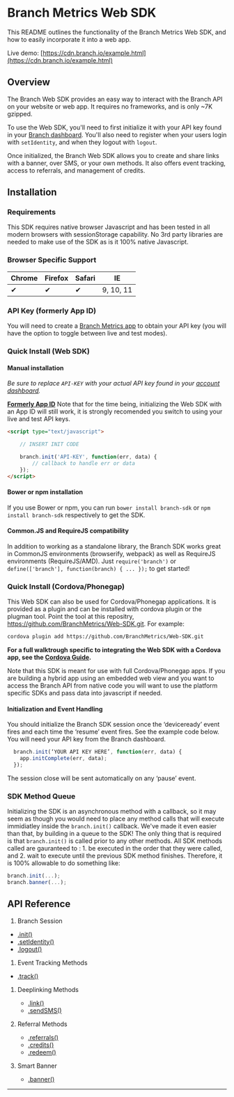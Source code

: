 # Branch Metrics Web SDK

This README outlines the functionality of the Branch Metrics Web SDK, and how to easily incorporate it into a web app.

Live demo: [https://cdn.branch.io/example.html](https://cdn.branch.io/example.html)

## Overview

The Branch Web SDK provides an easy way to interact with the Branch API on your website or web app. It requires no frameworks, and is only ~7K gzipped.

To use the Web SDK, you'll need to first initialize it with your API key found in your [Branch dashboard](https://dashboard.branch.io/#/settings). You'll also need to register when your users login with `setIdentity`, and when they logout with `logout`.

Once initialized, the Branch Web SDK allows you to create and share links with a banner, over SMS, or your own methods. It also offers event tracking, access to referrals, and management of credits.

## Installation

### Requirements

This SDK requires native browser Javascript and has been tested in all modern browsers with sessionStorage capability. No 3rd party libraries are needed to make use of the SDK as is it 100% native Javascript.

### Browser Specific Support
| Chrome | Firefox | Safari |     IE     |
| ------ | ------- | ------ | ---------- |
|    &#10004;   |    &#10004;    |   &#10004;    |  9, 10, 11 |

### API Key (formerly App ID)

You will need to create a [Branch Metrics app](http://branch.io) to obtain your API key (you will have the option to toggle between live and test modes).

### Quick Install (Web SDK)

#### Manual installation

_Be sure to replace `API-KEY` with your actual API key found in your [account dashboard](https://dashboard.branch.io/#/settings)._

**[Formerly App ID](CHANGELOG.md)** Note that for the time being, initializing the Web SDK with an App ID will still work, it is strongly recomended you switch to using your live and test API keys.

```html
<script type="text/javascript">

	// INSERT INIT CODE

	branch.init('API-KEY', function(err, data) {
    	// callback to handle err or data
	});
</script>
```

#### Bower or npm installation

If you use Bower or npm, you can run `bower install branch-sdk` or `npm install branch-sdk` respectively to get the SDK.

#### Common.JS and RequireJS compatibility

In addition to working as a standalone library, the Branch SDK works great in CommonJS environments (browserify, webpack) as well as RequireJS environments (RequireJS/AMD). Just `require('branch')` or `define(['branch'], function(branch) { ... });` to get started!

### Quick Install (Cordova/Phonegap)

This Web SDK can also be used for Cordova/Phonegap applications.  It is provided as a plugin and can be installed with cordova plugin or the plugman tool.  Point the tool at this repositry, https://github.com/BranchMetrics/Web-SDK.git.  For example:

```sh
cordova plugin add https://github.com/BranchMetrics/Web-SDK.git
```

**For a full walktrough specific to integrating the Web SDK with a Cordova app, see the [Cordova Guide](CORDOVA_GUIDE.md).**

Note that this SDK is meant for use with full Cordova/Phonegap apps.  If you are building a hybrid app using an embedded web view and you want to access the Branch API from native code you will want to use the platform specific SDKs and pass data into javascript if needed.

#### Initialization and Event Handling

You should initialize the Branch SDK session once the ‘deviceready’ event fires and each time the ‘resume’ event fires.  See the example code below. You will need your API key from the Branch dashboard.

```js
  branch.init(‘YOUR API KEY HERE’, function(err, data) {
  	app.initComplete(err, data);
  });
```

The session close will be sent automatically on any ‘pause’ event.

### SDK Method Queue

Initializing the SDK is an asynchronous method with a callback, so it may seem as though you would need to place any method calls that will execute immidiatley inside the `branch.init()` callback. We've made it even easier than that, by building in a queue to the SDK! The only thing that is required is that `branch.init()` is called prior to any other methods. All SDK methods called are gauranteed to : 1. be executed in the order that they were called, and 2. wait to execute until the previous SDK method finishes. Therefore, it is 100% allowable to do something like:
```js
branch.init(...);
branch.banner(...);
```

## API Reference

1. Branch Session
  + [.init()](#initapp_id-callback)
  + [.setIdentity()](#setidentityidentity-callback)
  + [.logout()](#logoutcallback)

1. Event Tracking Methods
  + [.track()](#trackevent-metadata-callback)

1. Deeplinking Methods
   + [.link()](#linkmetadata-callback)
   + [.sendSMS()](#sendsmsphone-linkdata-options-callback)

1. Referral Methods
   + [.referrals()](#referralscallback)
   + [.credits()](#creditscallback)
   + [.redeem()](#redeemamount-bucket-callback)

1. Smart Banner
   + [.banner()](#banneroptions-linkdata)

___
